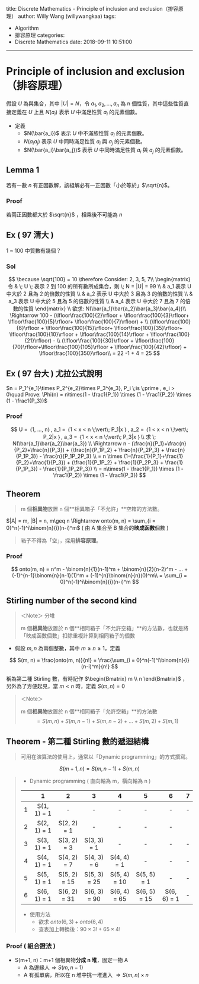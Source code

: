 title: Discrete Mathematics - Principle of inclusion and exclusion（排容原理）
author: Willy Wang (willywangkaa)
tags:
  - Algorithm
  - 排容原理
categories:
  - Discrete Mathematics
date: 2018-09-11 10:51:00
---
# Principle of inclusion and exclusion（排容原理）



假設 $U$ 為與集合，其中 $|U| = N$，令 $a_1, a_2, ..., a_n$ 為 n 個性質，其中這些性質直接定義在 $U$ 上且 $N(a_i)$ 表示 $U$ 中滿足性質 $a_i$ 的元素個數。

- 定義
  - $N(\bar{a_i})$ 表示 $U$ 中不滿族性質 $a_i$ 的元素個數。
  - $N(a_ia_j)$ 表示 $U$ 中同時滿足性質 $a_i$ 與 $a_j$ 的元素個數。
  - $N(\bar{a_i}\bar{a_j})$ 表示 $U$ 中同時滿足性質 $a_i$ 與 $a_j$ 的元素個數。



## Lemma 1



若有一數 $n$ 有正因數解，該組解必有一正因數「小於等於」$\sqrt{n}$。



### Proof



若兩正因數都大於 $\sqrt{n}$ ，相乘後不可能為 $n$



## Ex ( 97 清大 )



1 ~ 100 中質數有幾個？



### Sol


$$
\because \sqrt{100} = 10 \therefore Consider: 2, 3, 5, 7\\
\begin{matrix}
令 & \; U \; 表示 2 到 100 的所有數所成集合，則 \; N = |U| = 99 \\
 & a_1 表示 U 中大於 2 且為 2 的倍數的性質 \\
 & a_2 表示 U 中大於 3 且為 3 的倍數的性質 \\
 & a_3 表示 U 中大於 5 且為 5 的倍數的性質 \\
 & a_4 表示 U 中大於 7 且為 7 的倍數的性質
\end{matrix} \\
欲求: N(\bar{a_1}\bar{a_2}\bar{a_3}\bar{a_4})\\
\Rightarrow 100 - (\lfloor\frac{100}{2}\rfloor + \lfloor\frac{100}{3}\rfloor+ \lfloor\frac{100}{5}\rfloor+ \lfloor\frac{100}{7}\rfloor) + \\
(\lfloor\frac{100}{6}\rfloor + \lfloor\frac{100}{15}\rfloor+ \lfloor\frac{100}{35}\rfloor+ \lfloor\frac{100}{10}\rfloor + \lfloor\frac{100}{14}\rfloor + \lfloor\frac{100}{21}\rfloor) - \\
(\lfloor\frac{100}{30}\rfloor + \lfloor\frac{100}{70}\rfloor+\lfloor\frac{100}{105}\rfloor + \lfloor\frac{100}{42}\rfloor) + \lfloor\frac{100}{350}\rfloor\\
= 22 -1 + 4  = 25
$$


## Ex ( 97 台大 ) 尤拉公式說明



$n = P_1^{e_1}\times P_2^{e_2}\times P_3^{e_3}, P_i \;is \;prime , e_i > 0\quad Prove: \Phi(n) = n\times(1 - \frac1{P_1}) \times (1 - \frac1{P_2}) \times (1 - \frac1{P_3})$ 



### Proof


$$
U = ｛1, ..., n｝, a_1 = ｛1 < x < n \;\vert\; P_1|x ｝, a_2 = ｛1 < x < n \;\vert\; P_2|x ｝, a_3 = ｛1 < x < n \;\vert\; P_3|x ｝\\
求 \; N(\bar{a_1}\bar{a_2}\bar{a_3}) \\
\Rightarrow n - (\frac{n}{P_1}+\frac{n}{P_2}+\frac{n}{P_3}) + (\frac{n}{P_1P_2} + \frac{n}{P_2P_3} + \frac{n}{P_1P_3}) - \frac{n}{P_1P_2P_3} \\
 = n \times (1-(\frac{1}{P_1}+\frac{1}{P_2}+\frac{1}{P_3}) + (\frac{1}{P_1P_2} + \frac{1}{P_2P_3} + \frac{1}{P_1P_3}) - \frac{1}{P_1P_2P_3}) \\
  = n\times(1 - \frac1{P_1}) \times (1 - \frac1{P_2}) \times (1 - \frac1{P_3})
$$


## Theorem



> m 個**相異物**放置 n 個**相異箱子「不允許」**空箱的方法數。



$|A| = m, |B| = n, m\geq n \Rightarrow onto(m, n) = \sum_{i = 0}^n(-1)^i\binom{n}{i}(n-i)^m$  ( 由 A 集合至 B 集合的**映成函數**個數 )



> 箱子不得為「空」，採用**排容原理**。



### Proof


$$
onto(m, n) = n^m - \binom{n}{1}(n-1)^m + \binom{n}{2}(n-2)^m - ... + (-1)^{n-1}\binom{n}{n-1}(1)^m + (-1)^{n}\binom{n}{n}(0)^m\\
 = \sum_{i = 0}^n(-1)^i\binom{n}{i}(n-i)^m
$$


## Stirling number of the second kind



> ＜Note＞ 分堆
>
> m 個**相異物**放置於 n 個**相同箱子「不允許空箱」**的方法數，也就是將「映成函數個數」扣除重複計算到相同箱子的個數



- 假設 $m, n$ 為兩個整數，其中 $m \geq n \geq 1$，定義

$$
S(m, n) = \frac{onto(m, n)}{n!} = \frac{\sum_{i = 0}^n(-1)^i\binom{n}{i}(n-i)^m}{n!}
$$

稱為第二種 Stirling 數，有時記作 $\begin{Bmatrix} m \\  n \end{Bmatrix}$ ，另外為了方便起見，當 $m < n$ 時，定義 $S(m, n) = 0$



> ＜Note＞ 
>
> m 個**相異物**放置於 n 個**相同箱子「允許空箱」**的方法數
> $$
> = S(m, n) + S(m, n-1)+S(m, n-2)+\ldots+S(m, 2)+S(m, 1)
> $$
>



## Theorem - 第二種 Stirling 數的遞迴結構



> 可用在演算法的使用上，通常以「Dynamic programming」的方式撰寫。

$$
S(m+1, n) = S(m, n-1)+S(m, n)
$$



> - Dynamic programming ( 直向軸為 m，橫向軸為 n )
>
> |      |      1      |      2       |      3       |      4       |      5       |      6      |  7   |
> | ---- | :---------: | :----------: | :----------: | :----------: | :----------: | :---------: | :--: |
> | 1    | S(1, 1) = 1 |      -       |      -       |      -       |      -       |      -      |  -   |
> | 2    | S(2, 1) = 1 | S(2, 2) = 1  |      -       |      -       |      -       |      -      |      |
> | 3    | S(3, 1) = 1 | S(3, 2) = 3  | S(3, 3) = 1  |      -       |      -       |      -      |  -   |
> | 4    | S(4, 1) = 1 | S(4, 2) = 7  | S(4, 3) = 6  | S(4, 4) = 1  |      -       |      -      |  -   |
> | 5    | S(5, 1) = 1 | S(5, 2) = 15 | S(5, 3) = 25 | S(5, 4) = 10 | S(5, 5) = 1  |      -      |  -   |
> | 6    | S(6, 1) = 1 | S(6, 2) = 31 | S(6, 3) = 90 | S(6, 4) = 65 | S(6, 5) = 15 | S(6, 6) = 1 |  -   |
>
> - 使用方法
>   - 欲求 $onto(6, 3) + onto(6, 4)$
>   - 查表加上轉換後：$90\times 3! +65\times 4!$



### Proof ( 組合證法 )



- S(m+1, n)：m+1 個相異物**分成 n 堆**，固定一物 A
  - A 為邊緣人$\Rightarrow S(m, n-1)$
  - A 有孤單病，所以在 n 堆中挑一堆進入 $\Rightarrow S(m, n)\times n$